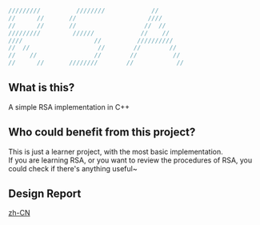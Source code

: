 ```cpp
/////////          ////////             //
//      //       //                    ////
//      //       //                   //  //
/////////         //////             //    //
////                    //          //////////
//  //                   //        //        //
//    //                //        //          //
//      //       ////////        //            //
```



## What is this?
A simple RSA implementation in C++

## Who could benefit from this project?

This is just a learner project, with the most basic implementation.  
If you are learning RSA, or you want to review the procedures of RSA, you could check if there's anything useful~  

## Design Report

[zh-CN](Report.md)